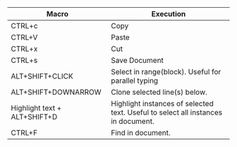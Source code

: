 | Macro | Execution |
| ----------- | ----------- |
| CTRL+c | Copy |
| CTRL+V | Paste |
| CTRL+x | Cut |
| CTRL+s | Save Document |
| ALT+SHIFT+CLICK | Select in range(block). Useful for parallel typing |
| ALT+SHIFT+DOWNARROW | Clone selected line(s) below. |
| Highlight text + ALT+SHIFT+D | Highlight instances of selected text. Useful to select all instances in document. |
| CTRL+F | Find in document. |